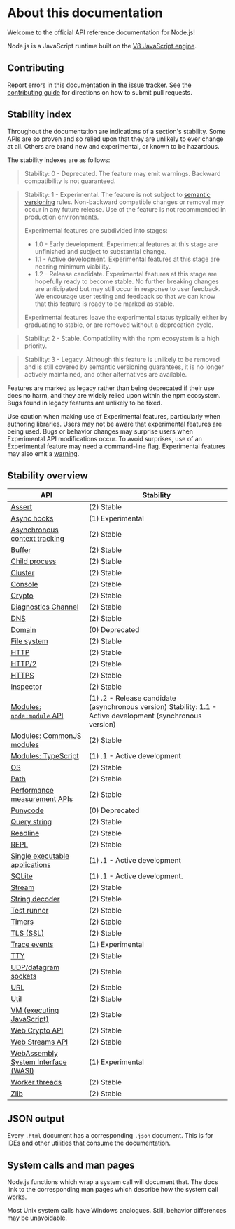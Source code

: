 # About this documentation

<!--introduced_in=v0.10.0-->

<!-- type=misc -->

Welcome to the official API reference documentation for Node.js!

Node.js is a JavaScript runtime built on the [V8 JavaScript engine][].

## Contributing

Report errors in this documentation in [the issue tracker][]. See
[the contributing guide][] for directions on how to submit pull requests.

## Stability index

<!--type=misc-->

Throughout the documentation are indications of a section's stability. Some APIs
are so proven and so relied upon that they are unlikely to ever change at all.
Others are brand new and experimental, or known to be hazardous.

The stability indexes are as follows:

> Stability: 0 - Deprecated. The feature may emit warnings. Backward
> compatibility is not guaranteed.

<!-- separator -->

> Stability: 1 - Experimental. The feature is not subject to
> [semantic versioning][] rules. Non-backward compatible changes or removal may
> occur in any future release. Use of the feature is not recommended in
> production environments.
>
> Experimental features are subdivided into stages:
>
> * 1.0 - Early development. Experimental features at this stage are unfinished
>   and subject to substantial change.
> * 1.1 - Active development. Experimental features at this stage are nearing
>   minimum viability.
> * 1.2 - Release candidate. Experimental features at this stage are hopefully
>   ready to become stable. No further breaking changes are anticipated but may
>   still occur in response to user feedback. We encourage user testing and
>   feedback so that we can know that this feature is ready to be marked as
>   stable.
>
> Experimental features leave the experimental status typically either by
> graduating to stable, or are removed without a deprecation cycle.

<!-- separator -->

> Stability: 2 - Stable. Compatibility with the npm ecosystem is a high
> priority.

<!-- separator -->

> Stability: 3 - Legacy. Although this feature is unlikely to be removed and is
> still covered by semantic versioning guarantees, it is no longer actively
> maintained, and other alternatives are available.

Features are marked as legacy rather than being deprecated if their use does no
harm, and they are widely relied upon within the npm ecosystem. Bugs found in
legacy features are unlikely to be fixed.

Use caution when making use of Experimental features, particularly when
authoring libraries. Users may not be aware that experimental features are being
used. Bugs or behavior changes may surprise users when Experimental API
modifications occur. To avoid surprises, use of an Experimental feature may need
a command-line flag. Experimental features may also emit a [warning][].

## Stability overview

<!-- STABILITY_OVERVIEW_SLOT_BEGIN -->
| API | Stability |
| --- | --------- |
| [Assert](assert.html) | (2) Stable |
| [Async hooks](async_hooks.html) | (1) Experimental |
| [Asynchronous context tracking](async_context.html) | (2) Stable |
| [Buffer](buffer.html) | (2) Stable |
| [Child process](child_process.html) | (2) Stable |
| [Cluster](cluster.html) | (2) Stable |
| [Console](console.html) | (2) Stable |
| [Crypto](crypto.html) | (2) Stable |
| [Diagnostics Channel](diagnostics_channel.html) | (2) Stable |
| [DNS](dns.html) | (2) Stable |
| [Domain](domain.html) | (0) Deprecated |
| [File system](fs.html) | (2) Stable |
| [HTTP](http.html) | (2) Stable |
| [HTTP/2](http2.html) | (2) Stable |
| [HTTPS](https.html) | (2) Stable |
| [Inspector](inspector.html) | (2) Stable |
| [Modules: `node:module` API](module.html) | (1) .2 - Release candidate (asynchronous version) Stability: 1.1 - Active development (synchronous version) |
| [Modules: CommonJS modules](modules.html) | (2) Stable |
| [Modules: TypeScript](typescript.html) | (1) .1 - Active development |
| [OS](os.html) | (2) Stable |
| [Path](path.html) | (2) Stable |
| [Performance measurement APIs](perf_hooks.html) | (2) Stable |
| [Punycode](punycode.html) | (0) Deprecated |
| [Query string](querystring.html) | (2) Stable |
| [Readline](readline.html) | (2) Stable |
| [REPL](repl.html) | (2) Stable |
| [Single executable applications](single-executable-applications.html) | (1) .1 - Active development |
| [SQLite](sqlite.html) | (1) .1 - Active development. |
| [Stream](stream.html) | (2) Stable |
| [String decoder](string_decoder.html) | (2) Stable |
| [Test runner](test.html) | (2) Stable |
| [Timers](timers.html) | (2) Stable |
| [TLS (SSL)](tls.html) | (2) Stable |
| [Trace events](tracing.html) | (1) Experimental |
| [TTY](tty.html) | (2) Stable |
| [UDP/datagram sockets](dgram.html) | (2) Stable |
| [URL](url.html) | (2) Stable |
| [Util](util.html) | (2) Stable |
| [VM (executing JavaScript)](vm.html) | (2) Stable |
| [Web Crypto API](webcrypto.html) | (2) Stable |
| [Web Streams API](webstreams.html) | (2) Stable |
| [WebAssembly System Interface (WASI)](wasi.html) | (1) Experimental |
| [Worker threads](worker_threads.html) | (2) Stable |
| [Zlib](zlib.html) | (2) Stable |
<!-- STABILITY_OVERVIEW_SLOT_END -->

## JSON output

<!-- YAML
added: v0.6.12
-->

Every `.html` document has a corresponding `.json` document. This is for IDEs
and other utilities that consume the documentation.

## System calls and man pages

Node.js functions which wrap a system call will document that. The docs link
to the corresponding man pages which describe how the system call works.

Most Unix system calls have Windows analogues. Still, behavior differences may
be unavoidable.

[V8 JavaScript engine]: https://v8.dev/
[semantic versioning]: https://semver.org/
[the contributing guide]: https://github.com/nodejs/node/blob/HEAD/CONTRIBUTING.md
[the issue tracker]: https://github.com/nodejs/node/issues/new
[warning]: process.md#event-warning
